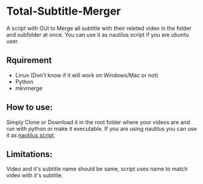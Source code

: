 # Total-Subtitle-Merger
A script with GUI to Merge all subtitle with their releted video in the folder and subfolder at once. You can use it as nautilus script if you are ubuntu user.
## Rquirement
* Linux (Don't know if it will work on Windows/Mac or not)
* Python
* mkvmerge
## How to use:
Simply Clone or Download it in the root folder where your videos are and run with python or make it executable.
If you are using nautilus you can use it as [nautilus script].
## Limitations:
Video and it's subtitle name should be same, script uses name to match video with it's subtitle.

[nautilus script]:https://help.ubuntu.com/community/NautilusScriptsHowto
